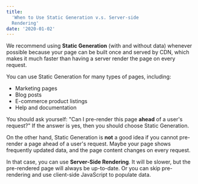 ```yaml
---
title:
  'When to Use Static Generation v.s. Server-side
  Rendering'
date: '2020-01-02'
---
```


We recommend using **Static Generation** (with and
without data) whenever possible because your page
can be built once and served by CDN, which makes
it much faster than having a server render the
page on every request.

You can use Static Generation for many types of
pages, including:

- Marketing pages
- Blog posts
- E-commerce product listings
- Help and documentation

You should ask yourself: "Can I pre-render this
page **ahead** of a user's request?" If the answer
is yes, then you should choose Static Generation.

On the other hand, Static Generation is **not** a
good idea if you cannot pre-render a page ahead of
a user's request. Maybe your page shows frequently
updated data, and the page content changes on
every request.

In that case, you can use **Server-Side
Rendering**. It will be slower, but the
pre-rendered page will always be up-to-date. Or
you can skip pre-rendering and use client-side
JavaScript to populate data.
